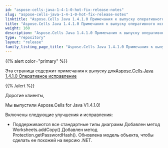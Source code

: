 ```yaml
---
id: "aspose-cells-java-1-4-1-0-hot-fix-release-notes"
slug: "aspose-cells-java-1-4-1-0-hot-fix-release-notes"
linktitle: "Aspose.Cells Java 1.4.1.0 Примечания к выпуску оперативного исправления"
title: "Aspose.Cells Java 1.4.1.0 Примечания к выпуску оперативного исправления"
weight: 160
description: "Aspose.Cells Java 1.4.1.0 Примечания к выпуску оперативного исправления – the latest updates and fixes."
type: "repository"
layout: "release"
family_listing_page_title: "Aspose.Cells Java 1.4.1.0 Примечания к выпуску оперативного исправления"
---
```

{{% alert color="primary" %}} 

 Эта страница содержит примечания к выпуску для[Aspose.Cells Java 1.4.1.0 Оперативное исправление](https://releases.aspose.com/cells/java/new-releases/aspose.cells-java-1.4.1.0-hot-fix/)

{{% /alert %}} 

 Дорогие клиенты,

 Мы выпустили Aspose.Cells for Java V1.4.1.0!

 Включены следующие улучшения и исправления:

- Поддерживаются все стандартные типы диаграмм
 Добавлен метод Worksheets.addCopy()
Добавлен метод Protection.getPasswordHash().
 Обновлена модель объекта, чтобы сделать ее похожей на версию .NET.
